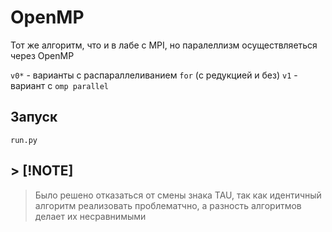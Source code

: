 # OpenMP 

Тот же алгоритм, что и в лабе с MPI, но паралеллизм осуществляеться через OpenMP

`v0*` - варианты с распараллеливанием `for` (с редукцией и без)
`v1` - вариант с `omp parallel` 

## Запуск

`run.py`

## > [!NOTE]
> Было решено отказаться от смены знака TAU, так как идентичный алгоритм реализовать проблематчно, а разность алгоритмов делает их несравнимыми
